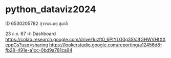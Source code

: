 # python_dataviz2024
ID 6530205782 สุวรรณเกตุ สุมาลี


23 ก.ย. 67
ทำ Dashboard
https://colab.research.google.com/drive/1uzft0_6PtYLG0g3SVJfGHWVHtXXeppGs?usp=sharing
https://lookerstudio.google.com/reporting/a12456d8-fb28-491e-a1cc-0bd9a781ca94

